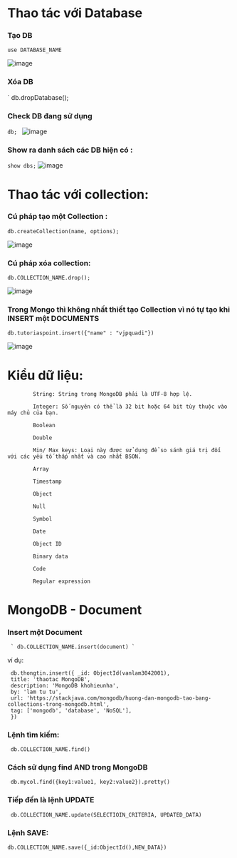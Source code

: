 # Thao tác với Database

### Tạo DB

` use DATABASE_NAME `

![image](https://user-images.githubusercontent.com/111721629/191469408-0af1fce9-619e-4b44-894d-052e0178e301.png)

### Xóa DB

` db.dropDatabase();

### Check DB đang sử dụng 

` db;  ` ![image](https://user-images.githubusercontent.com/111721629/191469821-c6922325-b0eb-4b60-848a-40f1f0b0988e.png)


### Show ra danh sách các DB hiện có :

` show dbs; ` ![image](https://user-images.githubusercontent.com/111721629/191470147-ba3fbb65-71d7-4e7a-aaf2-a18d2ca07ce6.png)

# Thao tác với collection:

### Cú pháp tạo một Collection :
 
 ` db.createCollection(name, options); `

![image](https://user-images.githubusercontent.com/111721629/191477792-a4ccadff-5ba6-4f0d-a915-fee2a44710b6.png)

### Cú pháp xóa collection:

` db.COLLECTION_NAME.drop(); `

![image](https://user-images.githubusercontent.com/111721629/191479672-c14abf73-17d3-450b-ac4d-30d551be37c4.png)

### Trong Mongo thì không nhất thiết tạo Collection vì nó tự tạo khi INSERT một DOCUMENTS

` db.tutoriaspoint.insert({"name" : "vjpquadi"}) `

![image](https://user-images.githubusercontent.com/111721629/191637416-206b21ea-0fe7-45e0-a971-9374afa2f688.png)

# Kiểu dữ liệu:
```
        String: String trong MongoDB phải là UTF-8 hợp lệ.

        Integer: Số nguyên có thể là 32 bit hoặc 64 bit tùy thuộc vào máy chủ của bạn.

        Boolean

        Double

        Min/ Max keys: Loại này được sử dụng để so sánh giá trị đối với các yếu tố thấp nhất và cao nhất BSON.

        Array

        Timestamp

        Object

        Null

        Symbol

        Date

        Object ID

        Binary data

        Code

        Regular expression
```

# MongoDB - Document

### Insert một Document

     ` db.COLLECTION_NAME.insert(document) `
     
ví dụ:
```
 db.thongtin.insert({ _id: ObjectId(vanlam3042001), 
 title: 'thaotac MongoDB', 
 description: 'MongoDB khohieunha', 
 by: 'lam tu tu', 
 url: 'https://stackjava.com/mongodb/huong-dan-mongodb-tao-bang-collections-trong-mongodb.html',
 tag: ['mongodb', 'database', 'NoSQL'],
 })
```

### Lệnh tìm kiếm:

  `  db.COLLECTION_NAME.find() `
  
### Cách sử dụng find AND trong MongoDB

   ` db.mycol.find({key1:value1, key2:value2}).pretty()`

### Tiếp đến là lệnh UPDATE

  ` db.COLLECTION_NAME.update(SELECTIOIN_CRITERIA, UPDATED_DATA)`

### Lệnh SAVE:

 ` db.COLLECTION_NAME.save({_id:ObjectId(),NEW_DATA}) `


